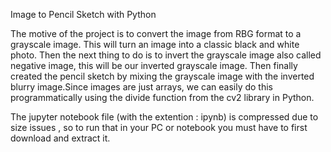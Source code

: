 Image to Pencil Sketch with Python

The motive of the project is to convert the image from RBG format to a grayscale image. This will turn an image into a classic black and white photo. Then the next thing to do is to invert the grayscale image also called negative image, this will be our inverted grayscale image. Then finally created the pencil sketch by mixing the grayscale image with the inverted blurry image.Since images are just arrays, we can easily do this programmatically using the divide function from the cv2 library in Python.

The jupyter notebook file (with the extention : ipynb) is compressed due to size issues , so to run that in your PC or notebook you must have to first download and extract it.
